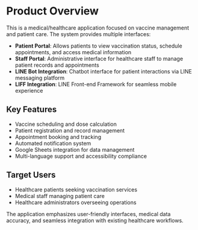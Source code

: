 # Product Overview

This is a medical/healthcare application focused on vaccine management and patient care. The system provides multiple interfaces:

- **Patient Portal**: Allows patients to view vaccination status, schedule appointments, and access medical information
- **Staff Portal**: Administrative interface for healthcare staff to manage patient records and appointments  
- **LINE Bot Integration**: Chatbot interface for patient interactions via LINE messaging platform
- **LIFF Integration**: LINE Front-end Framework for seamless mobile experience

## Key Features

- Vaccine scheduling and dose calculation
- Patient registration and record management
- Appointment booking and tracking
- Automated notification system
- Google Sheets integration for data management
- Multi-language support and accessibility compliance

## Target Users

- Healthcare patients seeking vaccination services
- Medical staff managing patient care
- Healthcare administrators overseeing operations

The application emphasizes user-friendly interfaces, medical data accuracy, and seamless integration with existing healthcare workflows.